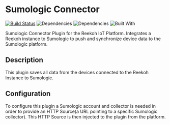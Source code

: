 # Sumologic Connector
[![Build Status](https://travis-ci.org/Reekoh/sumologic-connector.svg)](https://travis-ci.org/Reekoh/sumologic-connector)
![Dependencies](https://img.shields.io/david/Reekoh/sumologic-connector.svg)
![Dependencies](https://img.shields.io/david/dev/Reekoh/sumologic-connector.svg)
![Built With](https://img.shields.io/badge/built%20with-gulp-red.svg)

Sumologic Connector Plugin for the Reekoh IoT Platform. Integrates a Reekoh instance to Sumologic to push and synchronize device data to the Sumologic platform.

## Description
This plugin saves all data from the devices connected to the Reekoh Instance to Sumologic.

## Configuration
To configure this plugin a Sumologic account and collector is needed in order to provide an HTTP Source(a URL pointing to a specific Sumologic collector).
This HTTP Source is then injected to the plugin from the platform.